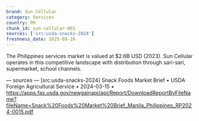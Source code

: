 ```yaml
---
brand: Sun Cellular
category: Services
country: PH
chunk_id: sun-cellular-001
sources: ['src:usda-snacks-2024']
freshness_date: 2025-09-16
---
```


The Philippines services market is valued at $2.6B USD (2023). Sun Cellular operates in this competitive landscape with distribution through sari-sari, supermarket, school channels.

— sources —
[src:usda-snacks-2024] Snack Foods Market Brief • USDA Foreign Agricultural Service • 2024-03-15 • https://apps.fas.usda.gov/newgainapi/api/Report/DownloadReportByFileName?fileName=Snack%20Foods%20Market%20Brief_Manila_Philippines_RP2024-0015.pdf
